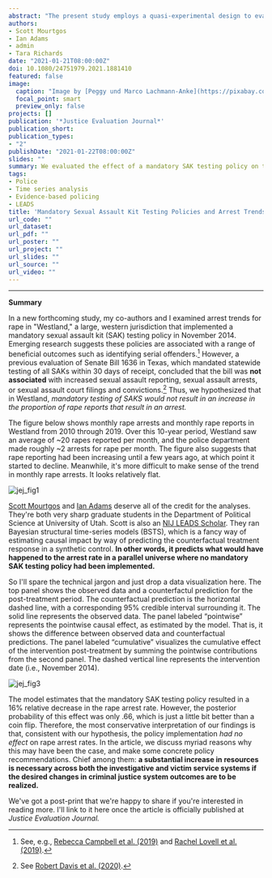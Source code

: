 ```yaml
---
abstract: "The present study employs a quasi-experimental design to evaluate the effects of a mandatory sexual assault kit (SAK) testing policy on rape arrests in a large western US jurisdiction. We use a Bayesian structural time-series model and monthly data on arrests for rape from 2010 through 2019. In the post-implementation period, we observed a downward trend in the arrest rate for rape. Based on the results, the most conservative interpretation of our findings is that the policy implementation did not affect rape arrest rates. While mandatory SAK testing policies are often advocated for based on the belief that they will increase arrest rates for sexual assault (among other proposed benefits), we add to growing empirical evidence that policy interventions beyond mandatory SAK testing are needed to increase arrest rates for sexual assault. Jurisdictions that currently use mandatory SAK testing policies are encouraged to assess stakeholders’ experiences to proactively address resource allocation, consider other policies that may increase accountability for sexual assault offenders, and utilize victim service providers to support other measures of success with victims in instances where no arrest is made."
authors:
- Scott Mourtgos
- Ian Adams
- admin
- Tara Richards
date: "2021-01-21T08:00:00Z"
doi: 10.1080/24751979.2021.1881410
featured: false
image:
  caption: "Image by [Peggy und Marco Lachmann-Anke](https://pixabay.com/users/peggy_marco-1553824/) from [Pixabay](https://pixabay.com/images/id-2512003/)"
  focal_point: smart
  preview_only: false
projects: []
publication: '*Justice Evaluation Journal*'
publication_short: 
publication_types:
- "2"
publishDate: "2021-01-22T08:00:00Z"
slides: ""
summary: We evaluated the effect of a mandatory SAK testing policy on the monthly rape arrest rate in a western jurisdiction.
tags:
- Police
- Time series analysis
- Evidence-based policing
- LEADS
title: 'Mandatory Sexual Assault Kit Testing Policies and Arrest Trends a Natural Experiment'
url_code: ""
url_dataset:
url_pdf: ""
url_poster: ""
url_project: ""
url_slides: ""
url_source: ""
url_video: ""
---
```


***************

**Summary**

In a new forthcoming study, my co-authors and I examined arrest trends for rape in "Westland," a large, western jurisdiction that implemented a mandatory sexual assault kit (SAK) testing policy in November 2014. Emerging research suggests these policies are associated with a range of beneficial outcomes such as identifying serial offenders.[^1] However, a previous evaluation of Senate Bill 1636 in Texas, which mandated statewide testing of all SAKs within 30 days of receipt, concluded that the bill was **not associated** with increased sexual assault reporting, sexual assault arrests, or sexual assault court filings and convictions.[^2] Thus, we hypothesized that in Westland, *mandatory testing of SAKS would not result in an increase in the proportion of rape reports that result in an arrest.*

The figure below shows monthly rape arrests and monthly rape reports in Westland from 2010 through 2019. Over this 10-year period, Westland saw an average of ~20 rapes reported per month, and the police department made roughly ~2 arrests for rape per month. The figure also suggests that rape reporting had been increasing until a few years ago, at which point it started to decline. Meanwhile, it's more difficult to make sense of the trend in monthly rape arrests. It looks relatively flat.

![jej_fig1](/img/jej_sakpolicy_fig1.png)

[Scott Mourtgos](https://smourtgos.netlify.app/) and [Ian Adams](https://ianadamsresearch.com) deserve all of the credit for the analyses. They're both very sharp graduate students in the Department of Political Science at University of Utah. Scott is also an [NIJ LEADS Scholar](https://nij.ojp.gov/bio/scott-mourtgos). They ran Bayesian structural time-series models (BSTS), which is a fancy way of estimating causal impact by way of predicting the counterfactual treatment response in a synthetic control. **In other words, it predicts what would have happened to the arrest rate in a parallel universe where no mandatory SAK testing policy had been implemented.**

So I'll spare the technical jargon and just drop a data visualization here. The top panel shows the observed data and a counterfactul prediction for the post-treatment period. The counterfactual prediction is the horizontal dashed line, with a corresponding 95% credible interval surrounding it. The solid line represents the observed data. The panel labeled “pointwise” represents the pointwise causal effect, as estimated by the model. That is, it shows the difference between observed data and counterfactual predictions. The panel labeled “cumulative” visualizes the cumulative effect of the intervention post-treatment by summing the pointwise contributions from the second panel. The dashed vertical line represents the intervention date (i.e., November 2014).

![jej_fig3](/img/jej_sakpolicy_fig3.png)

The model estimates that the mandatory SAK testing policy resulted in a 16% relative decrease in the rape arrest rate. However, the posterior probability of this effect was only .66, which is just a little bit better than a coin flip. Therefore, the most conservative interpretation of our findings is that, consistent with our hypothesis, the policy implementation *had no effect* on rape arrest rates. In the article, we discuss myriad reasons why this may have been the case, and make some concrete policy recommendations. Chief among them: **a substantial increase in resources is necessary across both the investigative and victim service systems if the desired changes in criminal justice system outcomes are to be realized.**

We've got a post-print that we're happy to share if you're interested in reading more. I'll link to it here once the article is officially published at *Justice Evaluation Journal.*

[^1]: See, e.g., [Rebecca Campbell et al. (2019)](https://doi.org/10.1037/vio0000243) and [Rachel Lovell et al. (2019)](https://doi.org/10.1177/0093854819896385).
[^2]: See [Robert Davis et al. (2020)](https://doi.org/10.1177/1077801219838330).